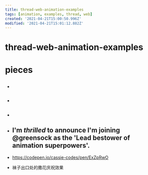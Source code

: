 ```yaml
---
title: thread-web-animation-examples
tags: [animation, examples, thread, web]
created: '2021-04-21T15:00:50.996Z'
modified: '2021-04-21T15:01:12.882Z'
---
```


# thread-web-animation-examples

# pieces

- ## 

- ## 

- ## 

- ## I'm *thrilled* to announce I'm joining @greensock as the 'Lead bestower of animation superpowers'.
- https://codepen.io/cassie-codes/pen/ExZpRwO
- 袜子出口处的撒花庆祝效果
